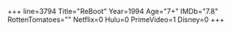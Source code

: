+++
line=3794
Title="ReBoot"
Year=1994
Age="7+"
IMDb="7.8"
RottenTomatoes=""
Netflix=0
Hulu=0
PrimeVideo=1
Disney=0
+++

